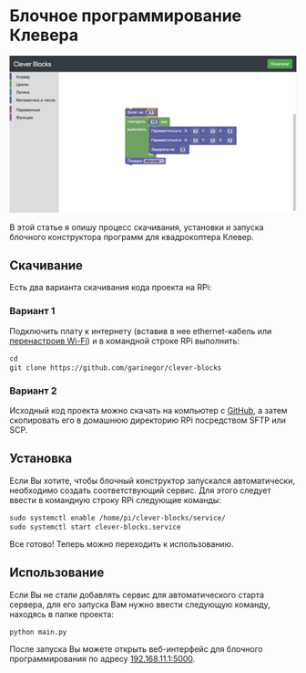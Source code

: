 # Блочное программирование Клевера

<img src="../assets/clever_blocks.jpg">

В этой статье я опишу процесс скачивания, установки и запуска блочного конструктора программ для квадрокоптера Клевер.

## Скачивание

Есть два варианта скачивания кода проекта на RPi:

### Вариант 1

Подключить плату к интернету (вставив в нее ethernet-кабель или [перенастроив Wi-Fi](network.md)) и в командной строке RPi выполнить:

```
cd
git clone https://github.com/garinegor/clever-blocks
```

### Вариант 2

Исходный код проекта можно скачать на компьютер с [GitHub](https://github.com/garinegor/clever-blocks), а затем скопировать его в домашнюю директорию RPi посредством SFTP или SCP.

## Установка

Если Вы хотите, чтобы блочный конструктор запускался автоматически, необходимо создать соответствующий сервис. Для этого следует ввести в командную строку RPi следующие команды:

```
sudo systemctl enable /home/pi/clever-blocks/service/
sudo systemctl start clever-blocks.service
```

Все готово! Теперь можно переходить к использованию.

## Использование

Если Вы не стали добавлять сервис для автоматического старта сервера, для его запуска Вам нужно ввести следующую команду, находясь в папке проекта:

```
python main.py
```

После запуска Вы можете открыть веб-интерфейс для блочного программирования по адресу [192.168.11.1:5000](192.168.11.1:5000).